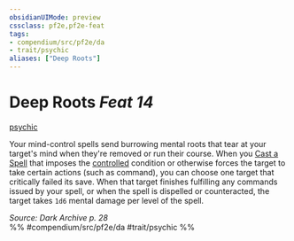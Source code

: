 ```yaml
---
obsidianUIMode: preview
cssclass: pf2e,pf2e-feat
tags:
- compendium/src/pf2e/da
- trait/psychic
aliases: ["Deep Roots"]
---
```

# Deep Roots  *Feat 14*  
[psychic](Reference/Rules/Traits/psychic-da.md "Psychic Class Trait")  


Your mind-control spells send burrowing mental roots that tear at your target's mind when they're removed or run their course. When you [Cast a Spell](cast-a-spell.md) that imposes the [controlled](conditions.md#Controlled) condition or otherwise forces the target to take certain actions (such as command), you can choose one target that critically failed its save. When that target finishes fulfilling any commands issued by your spell, or when the spell is dispelled or counteracted, the target takes `1d6` mental damage per level of the spell.

*Source: Dark Archive p. 28*  
%% #compendium/src/pf2e/da #trait/psychic %%